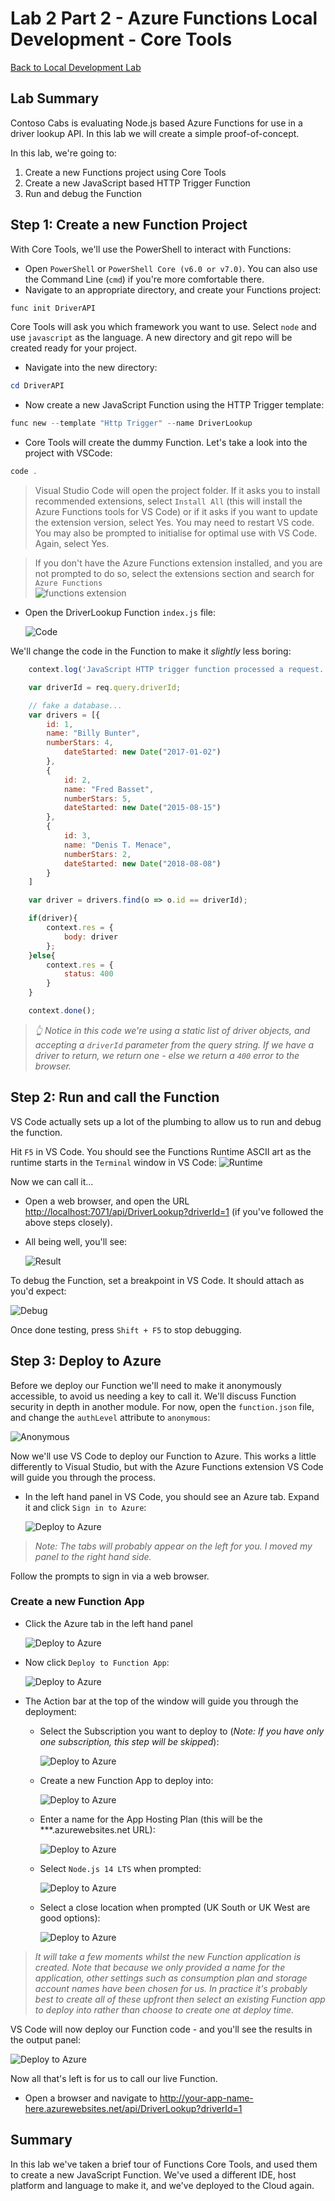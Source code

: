 # Lab 2 Part 2 - Azure Functions Local Development - Core Tools

[Back to Local Development Lab](Lab2-Index.md)

## Lab Summary

Contoso Cabs is evaluating Node.js based Azure Functions for use in a driver lookup API. In this lab we will create a simple proof-of-concept.

In this lab, we're going to:

1. Create a new Functions project using Core Tools
1. Create a new JavaScript based HTTP Trigger Function
1. Run and debug the Function

## Step 1: Create a new Function Project

With Core Tools, we'll use the PowerShell to interact with Functions:

- Open `PowerShell` or `PowerShell Core (v6.0 or v7.0)`. You can also use the Command Line (`cmd`) if you're more comfortable there.
- Navigate to an appropriate directory, and create your Functions project:

```PowerShell
func init DriverAPI
```

Core Tools will ask you which framework you want to use. Select `node` and use `javascript` as the language. A new directory and git repo will be created ready for your project.

- Navigate into the new directory:

```PowerShell
cd DriverAPI
```

- Now create a new JavaScript Function using the HTTP Trigger template:

```PowerShell
func new --template "Http Trigger" --name DriverLookup
```

- Core Tools will create the dummy Function. Let's take a look into the project with VSCode:

```PowerShell
code .
```

> Visual Studio Code will open the project folder. If it asks you to install recommended extensions, select `Install All` (this will install the Azure Functions tools for VS Code) or if it asks if you want to update the extension version, select Yes. You may need to restart VS code. You may also be prompted to initialise for optimal use with VS Code. Again, select Yes.

> If you don't have the Azure Functions extension installed, and you are not prompted to do so, select the extensions section and search for `Azure Functions`  
![functions extension](img/func-extension.png)

- Open the DriverLookup Function `index.js` file:  

  ![Code](img/core-index.png)

We'll change the code in the Function to make it *slightly* less boring:

  ```JavaScript
      context.log('JavaScript HTTP trigger function processed a request.');

      var driverId = req.query.driverId;

      // fake a database...
      var drivers = [{
          id: 1,
          name: "Billy Bunter",
          numberStars: 4,
              dateStarted: new Date("2017-01-02")
          },
          {
              id: 2,
              name: "Fred Basset",
              numberStars: 5,
              dateStarted: new Date("2015-08-15")
          },
          {
              id: 3,
              name: "Denis T. Menace",
              numberStars: 2,
              dateStarted: new Date("2018-08-08")
          }
      ]

      var driver = drivers.find(o => o.id == driverId);

      if(driver){
          context.res = {
              body: driver
          };
      }else{
          context.res = {
              status: 400
          }
      }

      context.done();
  ```

> *👆 Notice in this code we're using a static list of driver objects, and accepting a `driverId` parameter from the query string. If we have a driver to return, we return one - else we return a `400` error to the browser.*

## Step 2: Run and call the Function

VS Code actually sets up a lot of the plumbing to allow us to run and debug the function.

Hit `F5` in VS Code.
You should see the Functions Runtime ASCII art as the runtime starts in the `Terminal` window in VS Code:
![Runtime](img/runtime-2.png)

Now we can call it...

- Open a web browser, and open the URL <http://localhost:7071/api/DriverLookup?driverId=1> (if you've followed the above steps closely).
- All being well, you'll see:  

  ![Result](img/core-called-2019.png)

To debug the Function, set a breakpoint in VS Code. It should attach as you'd expect:

![Debug](img/core-debug-2019.png)

Once done testing, press `Shift + F5` to stop debugging.

## Step 3: Deploy to Azure

Before we deploy our Function we'll need to make it anonymously accessible, to avoid us needing a key to call it. We'll discuss Function security in depth in another module. For now, open the `function.json` file, and change the `authLevel` attribute to `anonymous`:

![Anonymous](img/anon-core.png)

Now we'll use VS Code to deploy our Function to Azure. This works a little differently to Visual Studio, but with the Azure Functions extension VS Code will guide you through the process.

- In the left hand panel in VS Code, you should see an Azure tab. Expand it and click `Sign in to Azure`:  

  ![Deploy to Azure](img/vs-plugin-signin.png)

>*Note: The tabs will probably appear on the left for you. I moved my panel to the right hand side.*

Follow the prompts to sign in via a web browser.

### Create a new Function App

- Click the Azure tab in the left hand panel  

  ![Deploy to Azure](img/azure-button.png)

- Now click `Deploy to Function App`:  

  ![Deploy to Azure](img/code-deploy.png)

- The Action bar at the top of the window will guide you through the deployment:
  - Select the Subscription you want to deploy to (*Note: If you have only one subscription, this step will be skipped*):  

    ![Deploy to Azure](img/choose-subscription-2019.png)

  - Create a new Function App to deploy into:  

    ![Deploy to Azure](img/code-deploy-new-func.png)

  - Enter a name for the App Hosting Plan (this will be the ***.azurewebsites.net URL):  

    ![Deploy to Azure](img/code-deploy-3.png)

  - Select `Node.js 14 LTS` when prompted:  

    ![Deploy to Azure](img/code-deploy-node-version.png)

  - Select a close location when prompted (UK South or UK West are good options):  

    ![Deploy to Azure](img/code-deploy-location.png)

> *It will take a few moments whilst the new Function application is created. Note that because we only provided a name for the application, other settings such as consumption plan and storage account names have been chosen for us. In practice it's probably best to create all of these upfront then select an existing Function app to deploy into rather than choose to create one at deploy time.*

VS Code will now deploy our Function code - and you'll see the results in the output panel:

![Deploy to Azure](img/code-deploy-8.png)

Now all that's left is for us to call our live Function.

- Open a browser and navigate to <http://your-app-name-here.azurewebsites.net/api/DriverLookup?driverId=1>

## Summary

In this lab we've taken a brief tour of Functions Core Tools, and used them to create a new JavaScript Function. We've used a different IDE, host platform and language to make it, and we've deployed to the Cloud again.
